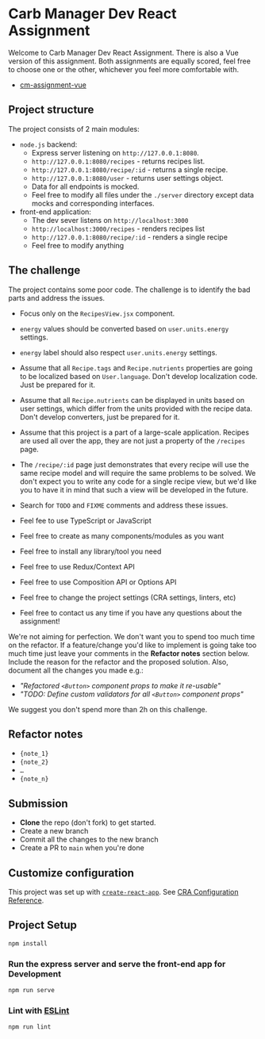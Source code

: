 # Carb Manager Dev React Assignment

Welcome to Carb Manager Dev React Assignment.
There is also a Vue version of this assignment.  Both assignments are equally scored, feel free to choose one or the other, whichever you feel more comfortable with.
- [cm-assignment-vue](https://github.com/carb-manager/cm-assignment-vue)

## Project structure

The project consists of 2 main modules:
- `node.js` backend:
    - Express server listening on `http://127.0.0.1:8080`.
    - `http://127.0.0.1:8080/recipes` - returns recipes list.
    - `http://127.0.0.1:8080/recipe/:id` - returns a single recipe.
    - `http://127.0.0.1:8080/user` - returns user settings object.
    - Data for all endpoints is mocked.
    - Feel free to modify all files under the `./server` directory except data mocks and corresponding interfaces.
- front-end application:
    - The dev sever listens on `http://localhost:3000`
    - `http://localhost:3000/recipes` - renders recipes list
    - `http://127.0.0.1:8080/recipe/:id` - renders a single recipe
    - Feel free to modify anything

## The challenge

The project contains some poor code. The challenge is to identify the bad parts and address the issues.

- Focus only on the `RecipesView.jsx` component.
- `energy` values should be converted based on `user.units.energy` settings.
- `energy` label should also respect `user.units.energy` settings.
- Assume that all `Recipe.tags` and `Recipe.nutrients` properties are going to be localized based on `User.language`. Don't develop localization code. Just be prepared for it.
- Assume that all `Recipe.nutrients` can be displayed in units based on user settings, which differ from the units provided with the recipe data. Don't develop converters, just be prepared for it.
- Assume that this project is a part of a large-scale application. Recipes are used all over the app, they are not just a property of the `/recipes` page.

- The `/recipe/:id` page just demonstrates that every recipe will use the same recipe model and will require the same problems to be solved.
  We don't expect you to write any code for a single recipe view, but we'd like you to have it in mind that such a view will be developed in the future.
- Search for `TODO` and `FIXME` comments and address these issues.
- Feel fee to use TypeScript or JavaScript
- Feel free to create as many components/modules as you want
- Feel free to install any library/tool you need
- Feel free to use Redux/Context API
- Feel free to use Composition API or Options API
- Feel free to change the project settings (CRA settings, linters, etc)
- Feel free to contact us any time if you have any questions about the assignment!

We're not aiming for perfection. We don't want you to spend too much time on the refactor.
If a feature/change you'd like to implement is going take too much time just leave your comments in the **Refactor notes** section below.
Include the reason for the refactor and the proposed solution. Also, document all the changes you made e.g.:

- *"Refactored `<Button>` component props to make it re-usable"*
- *"TODO: Define custom validators for all `<Button>` component props"*

We suggest you don't spend more than 2h on this challenge.

## Refactor notes

- `{note_1}`
- `{note_2}`
- `…`
- `{note_n}`

## Submission

- **Clone** the repo (don't fork) to get started.
- Create a new branch
- Commit all the changes to the new branch
- Create a PR to `main` when you're done

## Customize configuration

This project was set up with [`create-react-app`](https://create-react-app.dev/).
See [CRA Configuration Reference](https://create-react-app.dev/docs/getting-started/).

## Project Setup

```sh
npm install
```

### Run the express server and serve the front-end app for Development

```sh
npm run serve
```

### Lint with [ESLint](https://eslint.org/)

```sh
npm run lint
```
